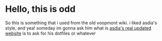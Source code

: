 # Hello, this is odd
So this is something that i used from the old voopmont wiki. i liked asdia's style, and yea! someday im gonna ask him what is [asdia's real updated website]([https://asdia.dev](https://asdia.dev)) is to ask for his dotfiles or whatever
